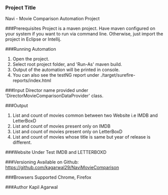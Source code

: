 ### Project Title
Navi - Movie Comparison Automation Project

###Prerequisites
Project is a maven project. Have maven configured on your system if you want to run via command line. Otherwise, just import the project in Eclipse or Intellij. 

###Running Automation
1. Open the project.
2.  Select root project folder, and 'Run-As' maven build.
3.  Output of the automation will be printed in console.
4. You can also see the testNG report under ./target/surefire-reports/index.html

###Input
Director name provided under 'DirectorMovieComparisonDataProvider' class.

###Output
1. List and count of movies common between two Website i.e IMDB and LetterBoxD
2. List and count of movies present only on IMDB
3. List and count of movies present only on LetterBoxD
4. List and count of movies whose title is same but year of release is different.

###Website Under Test
IMDB and LETTERBOXD

###Versioning
Available on Github: <https://github.com/kagarwal29/NaviMovieComparison>

###Browsers Supported
Chrome, Firefox

###Author
Kapil Agarwal

